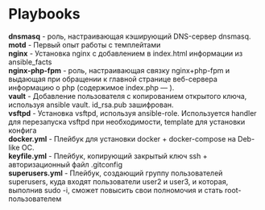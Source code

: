 # Playbooks 
**dnsmasq** - роль, настраивающая кэширующий DNS-сервер dnsmasq. <br />
**motd** - Первый опыт работы с темплейтами <br />
**nginx** - Установка nginx с добавлением в index.html информации из ansible_facts <br />
**nginx-php-fpm** - роль, настраивающая связку nginx+php-fpm и выдающая при обращении к главной странице веб-сервера информацию о php (содержимое index.php — <?php phpinfo();?>). <br />
**vault** - Добавление пользователя с копированием открытого ключа, используя ansible vault. id_rsa.pub зашифрован. <br />
**vsftpd** - Установка vsftpd, используя ansible-role. Используется handler для перезапуска vsftpd при необходимости, template для установки конфига <br />
**docker.yml** - Плейбук для установки docker + docker-compose на Deb-like ОС. <br />
**keyfile.yml** - Плейбук, копирующий закрытый ключ ssh + авторизационный файл .gitconfig <br />
**superusers.yml** - Плейбук, создающий группу пользователей superusers, куда входят пользователи user2 и user3, и которая, выполнив sudo -i, сможет повысить свои полномочия и стать root-пользователем <br />
